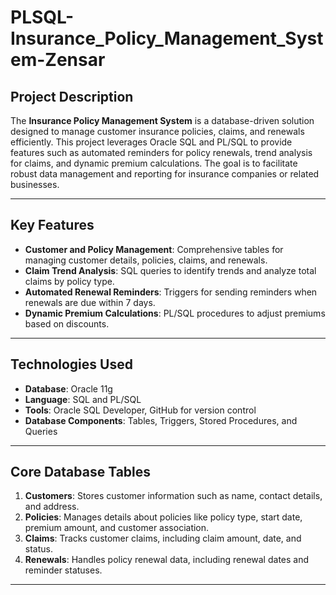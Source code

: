 # PLSQL-Insurance_Policy_Management_System-Zensar

## Project Description
The **Insurance Policy Management System** is a database-driven solution designed to manage customer insurance policies, claims, and renewals efficiently. This project leverages Oracle SQL and PL/SQL to provide features such as automated reminders for policy renewals, trend analysis for claims, and dynamic premium calculations. The goal is to facilitate robust data management and reporting for insurance companies or related businesses.

---

## Key Features
- **Customer and Policy Management**: Comprehensive tables for managing customer details, policies, claims, and renewals.
- **Claim Trend Analysis**: SQL queries to identify trends and analyze total claims by policy type.
- **Automated Renewal Reminders**: Triggers for sending reminders when renewals are due within 7 days.
- **Dynamic Premium Calculations**: PL/SQL procedures to adjust premiums based on discounts.

---

## Technologies Used
- **Database**: Oracle 11g
- **Language**: SQL and PL/SQL
- **Tools**: Oracle SQL Developer, GitHub for version control
- **Database Components**: Tables, Triggers, Stored Procedures, and Queries

---

## Core Database Tables
1. **Customers**: Stores customer information such as name, contact details, and address.
2. **Policies**: Manages details about policies like policy type, start date, premium amount, and customer association.
3. **Claims**: Tracks customer claims, including claim amount, date, and status.
4. **Renewals**: Handles policy renewal data, including renewal dates and reminder statuses.

---

